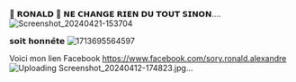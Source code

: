 🌹    𝗥𝗢𝗡𝗔𝗟𝗗    🌹
𝗡𝗘 𝗖𝗛𝗔𝗡𝗚𝗘 𝗥𝗜𝗘𝗡 𝗗𝗨 𝗧𝗢𝗨𝗧 𝗦𝗜𝗡𝗢𝗡....
![Screenshot_20240421-153704](https://github.com/SoryRonald/Gost-projet-1/assets/165383634/415dfa80-905e-49c9-8460-8dec097ab7ee)

𝘀𝗼𝗶𝘁 𝗵𝗼𝗻𝗻𝗲̂𝘁𝗲
![1713695564597](https://github.com/SoryRonald/Gost-projet-1/assets/165383634/d555eaa4-b990-4031-ae84-6b15fb91bb55)

Voici mon lien Facebook
https://www.facebook.com/sory.ronald.alexandre
![Uploading Screenshot_20240412-174823.jpg…]()
